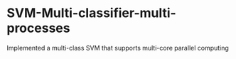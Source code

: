 # SVM-Multi-classifier-multi-processes
Implemented a multi-class SVM that supports multi-core parallel computing

